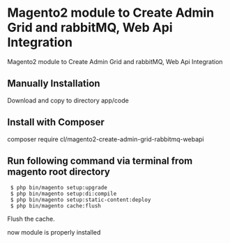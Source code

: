 # Magento2 module to Create Admin Grid and rabbitMQ, Web Api Integration
Magento2 module to Create Admin Grid and rabbitMQ, Web Api Integration
## Manually Installation
Download and copy to directory app/code 
## Install with Composer
    
composer require cl/magento2-create-admin-grid-rabbitmq-webapi
    
## Run following command via terminal from magento root directory 
  
     $ php bin/magento setup:upgrade
     $ php bin/magento setup:di:compile
     $ php bin/magento setup:static-content:deploy
     $ php bin/magento cache:flush

Flush the cache.

now module is properly installed
